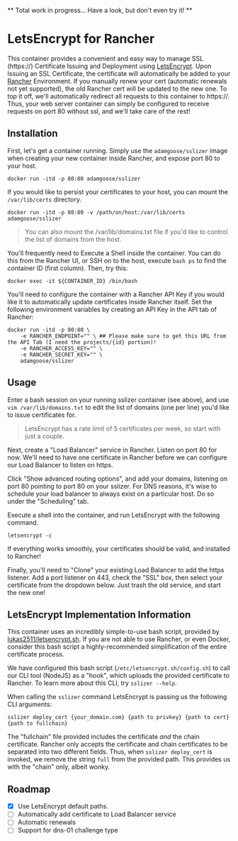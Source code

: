 ** Total work in progress... Have a look, but don't even try it! **

# LetsEncrypt for Rancher

This container provides a convenient and easy way to manage SSL (https://) Certificate Issuing and Deployment using [LetsEncrypt](https://letsencrypt.org/). Upon Issuing an SSL Certificate, the certificate will automatically be added to your [Rancher](http://rancher.com) Environment. If you manually renew your cert (automatic renewals not yet supported), the old Rancher cert will be updated to the new one. To top it off, we'll automatically redirect all requests to this container to https://. Thus, your web server container can simply be configured to receive requests on port 80 without ssl, and we'll take care of the rest!

## Installation

First, let's get a container running. Simply use the `adamgoose/sslizer` image when creating your new container inside Rancher, and expose port 80 to your host.

    docker run -itd -p 80:80 adamgoose/sslizer

If you would like to persist your certificates to your host, you can mount the `/var/lib/certs` directory.

    docker run -itd -p 80:80 -v /path/on/host:/var/lib/certs adamgoose/sslizer

> You can also mount the /var/lib/domains.txt file if you'd like to control the list of domains from the host.

You'll frequently need to Execute a Shell inside the container. You can do this from the Rancher UI, or SSH on to the host, execute `bash ps` to find the container ID (first column). Then, try this:

    docker exec -it ${CONTAINER_ID} /bin/bash

You'll need to configure the container with a Rancher API Key if you would like it to automatically update certificates inside Rancher itself. Set the following environment variables by creating an API Key in the API tab of Rancher:

    docker run -itd -p 80:80 \
        -e RANCHER_ENDPOINT="" \ ## Please make sure to get this URL from the API Tab (I need the projects/{id} portion)!
        -e RANCHER_ACCESS_KEY="" \
        -e RANCHER_SECRET_KEY="" \
        adamgoose/sslizer

## Usage

Enter a bash session on your running sslizer container (see above), and use `vim /var/lib/domains.txt` to edit the list of domains (one per line) you'd like to issue certificates for.

> LetsEncrypt has a rate limit of 5 certificates per week, so start with just a couple.

Next, create a "Load Balancer" service in Rancher. Listen on port 80 for now. We'll need to have one certificate in Rancher before we can configure our Load Balancer to listen on https.

Click "Show advanced routing options", and add your domains, listening on port 80 pointing to port 80 on your sslizer. For DNS reasons, it's wise to schedule your load balancer to always exist on a particular host. Do so under the "Scheduling" tab.

Execute a shell into the container, and run LetsEncrypt with the following command.

    letsencrypt -c

If everything works smoothly, your certificates should be valid, and installed to Rancher!    

Finally, you'll need to "Clone" your existing Load Balancer to add the https listener. Add a port listener on 443, check the "SSL" box, then select your certificate from the dropdown below. Just trash the old service, and start the new one!

## LetsEncrypt Implementation Information

This container uses an incredibly simple-to-use bash script, provided by [lukas2511/letsencrypt.sh](https://github.com/lukas2511/letsencrypt.sh). If you are not able to use Rancher, or even Docker, consider this bash script a highly-recommended simplification of the entire certificate process.

We have configured this bash script (`/etc/letsencrypt.sh/config.sh`) to call our CLI tool (NodeJS) as a "hook", which uploads the provided certificate to Rancher. To learn more about this CLI, try `sslizer --help`.

When calling the `sslizer` command LetsEncrypt is passing us the following CLI arguments:

    sslizer deploy_cert {your_domain.com} {path to privkey} {path to cert} {path to fullchain}

The "fullchain" file provided includes the certificate *and* the chain certificate. Rancher only accepts the certificate and chain certificates to be separated into two different fields. Thus, when `sslizer deploy_cert` is invoked, we remove the string `full` from the provided path. This provides us with the "chain" only, albeit wonky.

## Roadmap

- [x] Use LetsEncrypt default paths.
- [ ] Automatically add certificate to Load Balancer service
- [ ] Automatic renewals
- [ ] Support for dns-01 challenge type
